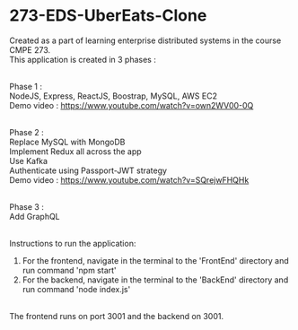 # 273-EDS-UberEats-Clone

Created as a part of learning enterprise distributed systems in the course CMPE 273. <br>
This application is created in 3 phases :<br><br>

Phase 1 :<br>
NodeJS, Express, ReactJS, Boostrap, MySQL, AWS EC2 <br>
Demo video : https://www.youtube.com/watch?v=own2WV00-0Q <br><br>

Phase 2 :<br>
Replace MySQL with MongoDB <br>
Implement Redux all across the app <br>
Use Kafka <br>
Authenticate using Passport-JWT strategy <br>
Demo video : https://www.youtube.com/watch?v=SQrejwFHQHk <br><br>

Phase 3 : <br>
Add GraphQL<br><br>

Instructions to run the application:<br>
1. For the frontend, navigate in the terminal to the 'FrontEnd' directory and run command 'npm start'<br> 
2. For the backend, navigate in the terminal to the 'BackEnd' directory and run command 'node index.js' <br><br>

The frontend runs on port 3001 and the backend on 3001.<br>
